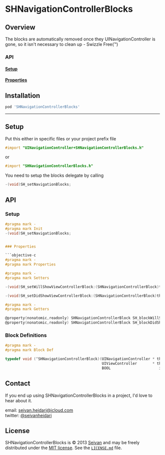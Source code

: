 SHNavigationControllerBlocks
==========

Overview
--------
The blocks are automatically removed once they UINavigationController is gone, so it isn't necessary to clean up - Swizzle Free(™)

### API

#### [Setup](https://github.com/seivan/SHNavigationControllerBlocks#setup-2)

#### [Properties](https://github.com/seivan/SHNavigationControllerBlocks#properties-1)


Installation
------------

```ruby
pod 'SHNavigationControllerBlocks'
```

***

Setup
-----

Put this either in specific files or your project prefix file

```objective-c
#import "UINavigationController+SHNavigationControllerBlocks.h"
```
or
```objective-c
#import "SHNavigationControllerBlocks.h"
```

You need to setup the blocks delegate by calling

```objective-c
-(void)SH_setNavigationBlocks;
```


API
-----

### Setup

```objective-c
#pragma mark -
#pragma mark Init
-(void)SH_setNavigationBlocks;


### Properties

```objective-c
#pragma mark -
#pragma mark Properties

#pragma mark -
#pragma mark Setters

-(void)SH_setWillShowViewControllerBlock:(SHNavigationControllerBlock)theBlock;

-(void)SH_setDidShowViewControllerBlock:(SHNavigationControllerBlock)theBlock;

#pragma mark -
#pragma mark Getters

@property(nonatomic,readonly) SHNavigationControllerBlock SH_blockWillShowViewController;
@property(nonatomic,readonly) SHNavigationControllerBlock SH_blockDidShowViewController;
```

### Block Definitions

```objective-c
#pragma mark -
#pragma mark Block Def

typedef void (^SHNavigationControllerBlock)(UINavigationController * theNavigationController,
                                            UIViewController       * theViewController,
                                            BOOL                      isAnimated);

```


Contact
-------

If you end up using SHNavigationControllerBlocks in a project, I'd love to hear about it.

email: [seivan.heidari@icloud.com](mailto:seivan.heidari@icloud.com)  
twitter: [@seivanheidari](https://twitter.com/seivanheidari)

## License

SHNavigationControllerBlocks is © 2013 [Seivan](http://www.github.com/seivan) and may be freely
distributed under the [MIT license](http://opensource.org/licenses/MIT).
See the [`LICENSE.md`](https://github.com/seivan/SHNavigationControllerBlocks/blob/master/LICENSE.md) file.

